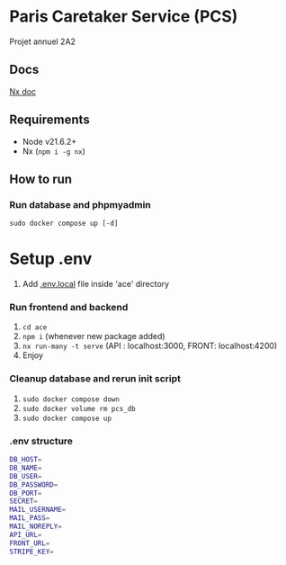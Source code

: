 # Paris Caretaker Service (PCS)

Projet annuel 2A2

## Docs
[Nx doc](ace/README.md)

## Requirements
- Node v21.6.2+
- Nx (`npm i -g nx`)

## How to run
### Run database and phpmyadmin
`sudo docker compose up [-d]`

# Setup .env
1. Add [.env.local](#env-structure)  file inside 'ace' directory
### Run frontend and backend
1. `cd ace`
2. `npm i` (whenever new package added)
3. `nx run-many -t serve` (API : localhost:3000, FRONT: localhost:4200)
4. Enjoy

### Cleanup database and rerun init script
1. `sudo docker compose down`
2. `sudo docker volume rm pcs_db`
3. `sudo docker compose up`

### .env structure
```bash
DB_HOST=
DB_NAME=
DB_USER=
DB_PASSWORD=
DB_PORT=
SECRET=
MAIL_USERNAME=
MAIL_PASS=
MAIL_NOREPLY=
API_URL=
FRONT_URL=
STRIPE_KEY=
```